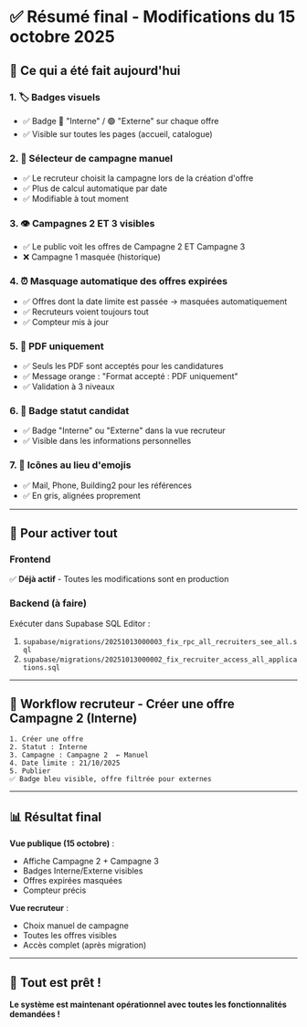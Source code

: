 # ✅ Résumé final - Modifications du 15 octobre 2025

## 🎯 Ce qui a été fait aujourd'hui

### 1. 🏷️ **Badges visuels** 
- ✅ Badge 🔵 "Interne" / 🟢 "Externe" sur chaque offre
- ✅ Visible sur toutes les pages (accueil, catalogue)

### 2. 🎪 **Sélecteur de campagne manuel**
- ✅ Le recruteur choisit la campagne lors de la création d'offre
- ✅ Plus de calcul automatique par date
- ✅ Modifiable à tout moment

### 3. 👁️ **Campagnes 2 ET 3 visibles**
- ✅ Le public voit les offres de Campagne 2 ET Campagne 3
- ❌ Campagne 1 masquée (historique)

### 4. ⏰ **Masquage automatique des offres expirées**
- ✅ Offres dont la date limite est passée → masquées automatiquement
- ✅ Recruteurs voient toujours tout
- ✅ Compteur mis à jour

### 5. 📄 **PDF uniquement**
- ✅ Seuls les PDF sont acceptés pour les candidatures
- ✅ Message orange : "Format accepté : PDF uniquement"
- ✅ Validation à 3 niveaux

### 6. 🎫 **Badge statut candidat**
- ✅ Badge "Interne" ou "Externe" dans la vue recruteur
- ✅ Visible dans les informations personnelles

### 7. 🎨 **Icônes au lieu d'emojis**
- ✅ Mail, Phone, Building2 pour les références
- ✅ En gris, alignées proprement

---

## 🚀 Pour activer tout

### Frontend
✅ **Déjà actif** - Toutes les modifications sont en production

### Backend (à faire)
Exécuter dans Supabase SQL Editor :
1. `supabase/migrations/20251013000003_fix_rpc_all_recruiters_see_all.sql`
2. `supabase/migrations/20251013000002_fix_recruiter_access_all_applications.sql`

---

## 🎯 Workflow recruteur - Créer une offre Campagne 2 (Interne)

```
1. Créer une offre
2. Statut : Interne
3. Campagne : Campagne 2  ← Manuel
4. Date limite : 21/10/2025
5. Publier
✅ Badge bleu visible, offre filtrée pour externes
```

---

## 📊 Résultat final

**Vue publique (15 octobre)** :
- Affiche Campagne 2 + Campagne 3
- Badges Interne/Externe visibles
- Offres expirées masquées
- Compteur précis

**Vue recruteur** :
- Choix manuel de campagne
- Toutes les offres visibles
- Accès complet (après migration)

---

## 🎉 Tout est prêt !

**Le système est maintenant opérationnel avec toutes les fonctionnalités demandées !**

